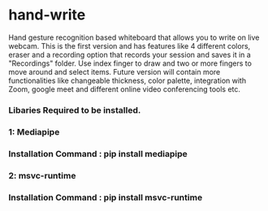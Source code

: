 # hand-write
Hand gesture recognition based whiteboard that allows you to write on live webcam. This is the first version and has features like 4 different colors, eraser and a recording option that records your session and saves it in a "Recordings" folder. Use index finger to draw and two or more fingers to move around and select items. Future version will contain more functionalities like changeable thickness, color palette, integration with Zoom, google meet and different online video conferencing tools etc.

### Libaries Required to be installed. 

### 1: Mediapipe 
### Installation Command : pip install mediapipe

### 2: msvc-runtime
### Installation Command :  pip install msvc-runtime

